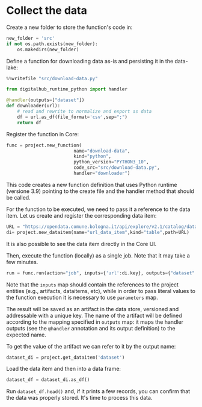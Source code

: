 # Collect the data

Create a new folder to store the function's code in:

```python
new_folder = 'src'
if not os.path.exists(new_folder):
    os.makedirs(new_folder)
```

Define a function for downloading data as-is and persisting it in the data-lake:

```python
%%writefile "src/download-data.py"

from digitalhub_runtime_python import handler

@handler(outputs=["dataset"])
def downloader(url):
    # read and rewrite to normalize and export as data
    df = url.as_df(file_format='csv',sep=";")
    return df
```

Register the function in Core:

```python
func = project.new_function(
                         name="download-data",
                         kind="python",
                         python_version="PYTHON3_10",
                         code_src="src/download-data.py",
                         handler="downloader")
```

This code creates a new function definition that uses Python runtime (versione 3.9) pointing to the create file and the handler method that should be called.

For the function to be executed, we need to pass it a reference to the data item. Let us create and register the corresponding data item:

```python
URL = "https://opendata.comune.bologna.it/api/explore/v2.1/catalog/datasets/rilevazione-flusso-veicoli-tramite-spire-anno-2023/exports/csv?lang=it&timezone=Europe%2FRome&use_labels=true&delimiter=%3B"
di= project.new_dataitem(name="url_data_item",kind="table",path=URL)
```

It is also possible to see the data item directly in the Core UI.

Then, execute the function (locally) as a single job. Note that it may take a few minutes.

```python
run = func.run(action="job", inputs={'url':di.key}, outputs={"dataset": "dataset"}, local_execution=True)
```

Note that the ``inputs`` map should contain the references to the project entities (e.g., artifacts, dataitems, etc), while in order to pass literal values to the function execution it is necessary to use ``parameters`` map.

The result will be saved as an artifact in the data store, versioned and addressable with a unique key. The name of the artifact will be defined according to the mapping specified in ``outputs`` map: it maps the handler outputs (see the ``@handler`` annotation and its output definition) to the expected name.

To get the value of the artifact we can refer to it by the output name:

```python
dataset_di = project.get_dataitem('dataset')
```

Load the data item and then into a data frame:

```python
dataset_df = dataset_di.as_df()
```

Run `dataset_df.head()` and, if it prints a few records, you can confirm that the data was properly stored. It's time to process this data.
